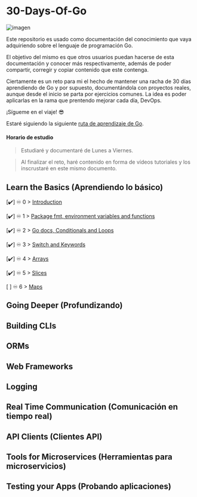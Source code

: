# 30-Days-Of-Go

![imagen](https://d3nykx067fw7ke.cloudfront.net/pages/estudio/articles/35/Iniciate-en-Go.png)

Este repositorio es usado como documentación del conocimiento que vaya adquiriendo sobre el lenguaje de programación Go.

El objetivo del mismo es que otros usuarios puedan hacerse de esta documentación y conocer más respectivamente, además de poder compartir, corregir y copiar contenido que este contenga.

Ciertamente es un reto para mi el hecho de mantener una racha de 30 días aprendiendo de Go y por supuesto, documentándola con proyectos reales, aunque desde el inicio se parta por ejercicios comunes. La idea es poder aplicarlas en la rama que prentendo mejorar cada día, DevOps.

¡Sígueme en el viaje! 😎

Estaré siguiendo la siguiente [ruta de aprendizaje de Go](https://roadmap.sh/golang).

#### Horario de estudio

> Estudiaré y documentaré de Lunes a Viernes.

> Al finalizar el reto, haré contenido en forma de vídeos tutoriales y los inscrustaré en este mismo documento.

## Learn the Basics (Aprendiendo lo básico)

[✔️] ♾️ 0 > [Introduction](https://github.com/jersonmartinez/30-Days-Of-Go/blob/main/Days/day00.md)

[✔️] ♾️ 1 > [Package fmt, environment variables and functions](https://github.com/jersonmartinez/30-Days-Of-Go/blob/main/Days/day01.md)

[✔️] ♾️ 2 > [Go docs, Conditionals and Loops](https://github.com/jersonmartinez/30-Days-Of-Go/blob/main/Days/day02.md)

[✔️] ♾️ 3 > [Switch and Keywords](https://github.com/jersonmartinez/30-Days-Of-Go/blob/main/Days/day03.md)

[✔️] ♾️ 4 > [Arrays](https://github.com/jersonmartinez/30-Days-Of-Go/blob/main/Days/day04.md)

[✔️] ♾️ 5 > [Slices](https://github.com/jersonmartinez/30-Days-Of-Go/blob/main/Days/day05.md)

[ ] ♾️ 6 > [Maps](https://github.com/jersonmartinez/30-Days-Of-Go/blob/main/Days/day06.md)

## Going Deeper (Profundizando)

## Building CLIs

## ORMs

## Web Frameworks

## Logging

## Real Time Communication (Comunicación en tiempo real)

## API Clients (Clientes API)

## Tools for Microservices (Herramientas para microservicios)

## Testing your Apps (Probando aplicaciones)

